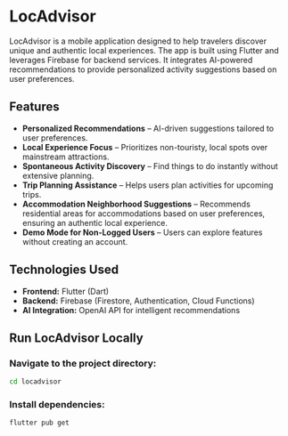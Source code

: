 # LocAdvisor

LocAdvisor is a mobile application designed to help travelers discover unique and authentic local
experiences.
The app is built using Flutter and leverages Firebase for backend services.
It integrates AI-powered recommendations to provide personalized activity suggestions based on user
preferences.

## Features

- **Personalized Recommendations** – AI-driven suggestions tailored to user preferences.
- **Local Experience Focus** – Prioritizes non-touristy, local spots over mainstream attractions.
- **Spontaneous Activity Discovery** – Find things to do instantly without extensive planning.
- **Trip Planning Assistance** – Helps users plan activities for upcoming trips.
- **Accommodation Neighborhood Suggestions** – Recommends residential areas for accommodations based
  on user preferences, ensuring an authentic local experience.
- **Demo Mode for Non-Logged Users** – Users can explore features without creating an account.

## Technologies Used

- **Frontend:** Flutter (Dart)
- **Backend:** Firebase (Firestore, Authentication, Cloud Functions)
- **AI Integration:** OpenAI API for intelligent recommendations

## Run LocAdvisor Locally

### Navigate to the project directory:

```sh
cd locadvisor
```

### Install dependencies:

```sh
flutter pub get
```
